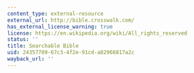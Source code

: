 ```yaml
---
content_type: external-resource
external_url: http://bible.crosswalk.com/
has_external_license_warning: true
license: https://en.wikipedia.org/wiki/All_rights_reserved
status: ''
title: Searchable Bible
uid: 24357789-67c3-4f2e-91cd-a82966817a2c
wayback_url: ''
---
```

